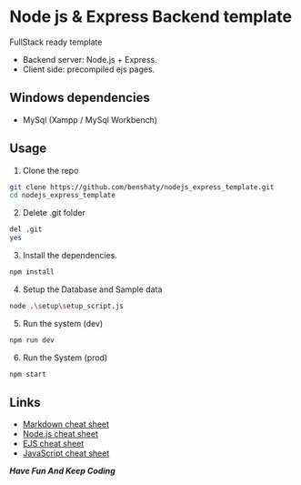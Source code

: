 # Node js & Express Backend template

FullStack ready template

- Backend server: Node.js + Express.
- Client side: precompiled ejs pages.

## Windows dependencies
- MySql (Xampp / MySql Workbench)

## Usage

1. Clone the repo 
```bash
git clone https://github.com/benshaty/nodejs_express_template.git
cd nodejs_express_template
```
2. Delete .git folder
``` bash
del .git
yes
```
3. Install the dependencies.
```bash
npm install
```
4. Setup the Database and Sample data
```bash
node .\setup\setup_script.js
```
5. Run the system (dev)
```bash
npm run dev
```
6. Run the System (prod)
```bash
npm start
```

## Links
- [Markdown cheat sheet](https://www.markdownguide.org/cheat-sheet/)
- [Node.js cheat sheet](https://overapi.com/nodejs)
- [EJS cheat sheet](https://onecompiler.com/cheatsheets/ejs-embedded-javascript-templates)
- [JavaScript cheat sheet](https://www.codecademy.com/learn/introduction-to-javascript/modules/learn-javascript-introduction/cheatsheet)

***Have Fun And Keep Coding***
